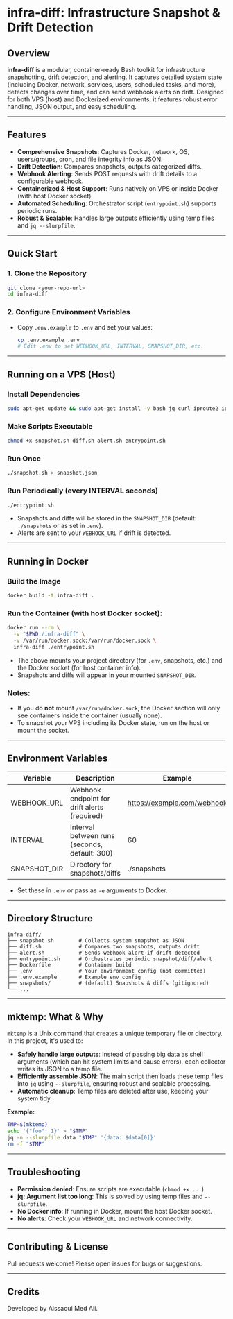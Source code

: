 # infra-diff: Infrastructure Snapshot & Drift Detection

## Overview

**infra-diff** is a modular, container-ready Bash toolkit for infrastructure snapshotting, drift detection, and alerting. It captures detailed system state (including Docker, network, services, users, scheduled tasks, and more), detects changes over time, and can send webhook alerts on drift. Designed for both VPS (host) and Dockerized environments, it features robust error handling, JSON output, and easy scheduling.

---

## Features

- **Comprehensive Snapshots**: Captures Docker, network, OS, users/groups, cron, and file integrity info as JSON.
- **Drift Detection**: Compares snapshots, outputs categorized diffs.
- **Webhook Alerting**: Sends POST requests with drift details to a configurable webhook.
- **Containerized & Host Support**: Runs natively on VPS or inside Docker (with host Docker socket).
- **Automated Scheduling**: Orchestrator script (`entrypoint.sh`) supports periodic runs.
- **Robust & Scalable**: Handles large outputs efficiently using temp files and `jq --slurpfile`.

---

## Quick Start

### 1. Clone the Repository

```sh
git clone <your-repo-url>
cd infra-diff
```

### 2. Configure Environment Variables

- Copy `.env.example` to `.env` and set your values:
  ```sh
  cp .env.example .env
  # Edit .env to set WEBHOOK_URL, INTERVAL, SNAPSHOT_DIR, etc.
  ```

---

## Running on a VPS (Host)

### **Install Dependencies**

```sh
sudo apt-get update && sudo apt-get install -y bash jq curl iproute2 iputils-ping iptables systemctl cron docker.io procps net-tools
```

### **Make Scripts Executable**

```sh
chmod +x snapshot.sh diff.sh alert.sh entrypoint.sh
```

### **Run Once**

```sh
./snapshot.sh > snapshot.json
```

### **Run Periodically (every INTERVAL seconds)**

```sh
./entrypoint.sh
```

- Snapshots and diffs will be stored in the `SNAPSHOT_DIR` (default: `./snapshots` or as set in `.env`).
- Alerts are sent to your `WEBHOOK_URL` if drift is detected.

---

## Running in Docker

### **Build the Image**

```sh
docker build -t infra-diff .
```

### **Run the Container (with host Docker socket):**

```sh
docker run --rm \
  -v "$PWD:/infra-diff" \
  -v /var/run/docker.sock:/var/run/docker.sock \
  infra-diff ./entrypoint.sh
```

- The above mounts your project directory (for `.env`, snapshots, etc.) and the Docker socket (for host container info).
- Snapshots and diffs will appear in your mounted `SNAPSHOT_DIR`.

### **Notes:**

- If you do **not** mount `/var/run/docker.sock`, the Docker section will only see containers inside the container (usually none).
- To snapshot your VPS including its Docker state, run on the host or mount the socket.

---

## Environment Variables

| Variable     | Description                                   | Example                     |
| ------------ | --------------------------------------------- | --------------------------- |
| WEBHOOK_URL  | Webhook endpoint for drift alerts (required)  | https://example.com/webhook |
| INTERVAL     | Interval between runs (seconds, default: 300) | 60                          |
| SNAPSHOT_DIR | Directory for snapshots/diffs                 | ./snapshots                 |

- Set these in `.env` or pass as `-e` arguments to Docker.

---

## Directory Structure

```
infra-diff/
├── snapshot.sh        # Collects system snapshot as JSON
├── diff.sh            # Compares two snapshots, outputs drift
├── alert.sh           # Sends webhook alert if drift detected
├── entrypoint.sh      # Orchestrates periodic snapshot/diff/alert
├── Dockerfile         # Container build
├── .env               # Your environment config (not committed)
├── .env.example       # Example env config
├── snapshots/         # (default) Snapshots & diffs (gitignored)
└── ...
```

---

## mktemp: What & Why

`mktemp` is a Unix command that creates a unique temporary file or directory. In this project, it's used to:

- **Safely handle large outputs**: Instead of passing big data as shell arguments (which can hit system limits and cause errors), each collector writes its JSON to a temp file.
- **Efficiently assemble JSON**: The main script then loads these temp files into `jq` using `--slurpfile`, ensuring robust and scalable processing.
- **Automatic cleanup**: Temp files are deleted after use, keeping your system tidy.

**Example:**

```bash
TMP=$(mktemp)
echo '{"foo": 1}' > "$TMP"
jq -n --slurpfile data "$TMP" '{data: $data[0]}'
rm -f "$TMP"
```

---

## Troubleshooting

- **Permission denied**: Ensure scripts are executable (`chmod +x ...`).
- **jq: Argument list too long**: This is solved by using temp files and `--slurpfile`.
- **No Docker info**: If running in Docker, mount the host Docker socket.
- **No alerts**: Check your `WEBHOOK_URL` and network connectivity.

---

## Contributing & License

Pull requests welcome! Please open issues for bugs or suggestions.

---

## Credits

Developed by Aissaoui Med Ali.
